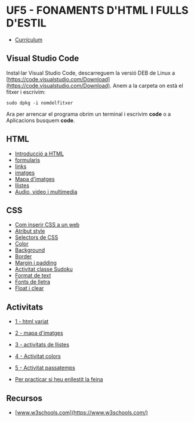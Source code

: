 # UF5 - FONAMENTS D'HTML I FULLS D'ESTIL

- [Currículum](curriculum.md)

## Visual Studio Code

Instal·lar Visual Studio Code, descarreguem la versió DEB de Linux a [https://code.visualstudio.com/Download](https://code.visualstudio.com/Download).
Anem a la carpeta on està el fitxer i escrivim:

```
sudo dpkg -i nomdelfitxer
```

Ara per arrencar el programa obrim un terminal i escrivim **code** o a Aplicacions busquem **code**.

## HTML

- [Introducció a HTML](intro.md)
- [formularis](formularis1.md)
- [links](links.md)
- [imatges](imatges.md)
- [Mapa d'imatges](mapa.md)
- [llistes](llistes.md)
- [Audio, video i multimedia](multimedia.md)

## CSS

- [Com inserir CSS a un web](inserir_css.md)
- [Atribut style](style.md)
- [Selectors de CSS](css1.md)
- [Color](color.md)
- [Background](backgroundCSS.md)
- [Border](borderCSS.md)
- [Margin i padding](marging_paddingCSS.md)
- [Activitat classe Sudoku](activitat_sudoku.md)
- [Format de text](formatText.md)
- [Fonts de lletra](fonts.md)
- [Float i clear](float_clear.md)

## Activitats

- [1 - html variat](activitat_html_1.md)
- [2 - mapa d'imatges](mapa_imatges.md)
- [3 - activitats de llistes](activitat_llistes.md)
- [4 - Activitat colors](activitat_colors.md)
- [5 - Activitat passatemps](activitat_passatemps.md)


- [Per practicar si heu enllestit la feina](practicar.md)

## Recursos

- [www.w3schools.com](https://www.w3schools.com/)
